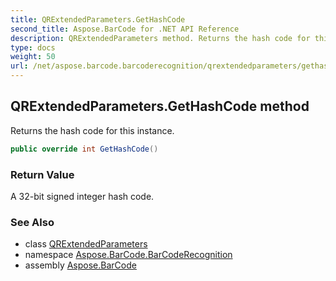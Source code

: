 ```yaml
---
title: QRExtendedParameters.GetHashCode
second_title: Aspose.BarCode for .NET API Reference
description: QRExtendedParameters method. Returns the hash code for this instance
type: docs
weight: 50
url: /net/aspose.barcode.barcoderecognition/qrextendedparameters/gethashcode/
---
```

## QRExtendedParameters.GetHashCode method

Returns the hash code for this instance.

```csharp
public override int GetHashCode()
```

### Return Value

A 32-bit signed integer hash code.

### See Also

* class [QRExtendedParameters](../)
* namespace [Aspose.BarCode.BarCodeRecognition](../../qrextendedparameters/)
* assembly [Aspose.BarCode](../../../)


